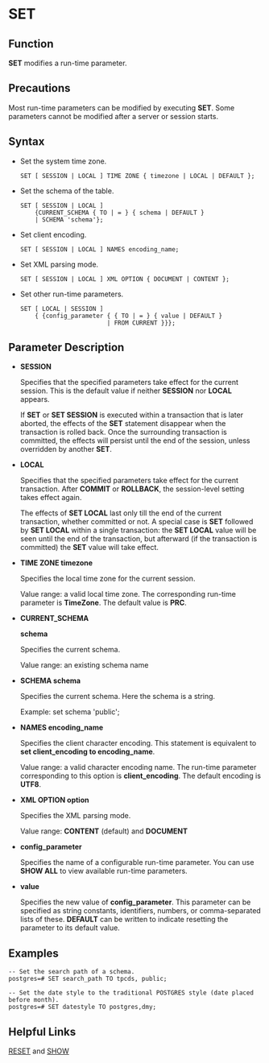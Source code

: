 # SET<a name="EN-US_TOPIC_0242370650"></a>

## Function<a name="en-us_topic_0237122186_en-us_topic_0059779029_s8a5c6264f78f49e3aa93f388d68cd3e6"></a>

**SET**  modifies a run-time parameter.

## Precautions<a name="en-us_topic_0237122186_en-us_topic_0059779029_s8cb7444b58764d99913a4cc61f397f9f"></a>

Most run-time parameters can be modified by executing  **SET**. Some parameters cannot be modified after a server or session starts.

## Syntax<a name="en-us_topic_0237122186_en-us_topic_0059779029_s29888afda1844d6f9fc677f1b59b5b7d"></a>

-   Set the system time zone.

    ```
    SET [ SESSION | LOCAL ] TIME ZONE { timezone | LOCAL | DEFAULT };
    ```

-   Set the schema of the table.

    ```
    SET [ SESSION | LOCAL ] 
        {CURRENT_SCHEMA { TO | = } { schema | DEFAULT }
        | SCHEMA 'schema'};
    ```

-   Set client encoding.

    ```
    SET [ SESSION | LOCAL ] NAMES encoding_name;
    ```

-   Set XML parsing mode.

    ```
    SET [ SESSION | LOCAL ] XML OPTION { DOCUMENT | CONTENT };
    ```

-   Set other run-time parameters.

    ```
    SET [ LOCAL | SESSION ]
        { {config_parameter { { TO | = } { value | DEFAULT } 
                            | FROM CURRENT }}};
    ```


## Parameter Description<a name="en-us_topic_0237122186_en-us_topic_0059779029_s39823c7ebd854a9f9c761b3a32b1c3c3"></a>

-   **SESSION**

    Specifies that the specified parameters take effect for the current session. This is the default value if neither  **SESSION**  nor  **LOCAL**  appears.

    If  **SET**  or  **SET SESSION**  is executed within a transaction that is later aborted, the effects of the  **SET**  statement disappear when the transaction is rolled back. Once the surrounding transaction is committed, the effects will persist until the end of the session, unless overridden by another  **SET**.

-   **LOCAL**

    Specifies that the specified parameters take effect for the current transaction. After  **COMMIT**  or  **ROLLBACK**, the session-level setting takes effect again.

    The effects of  **SET LOCAL**  last only till the end of the current transaction, whether committed or not. A special case is  **SET**  followed by  **SET LOCAL**  within a single transaction: the  **SET LOCAL**  value will be seen until the end of the transaction, but afterward \(if the transaction is committed\) the  **SET**  value will take effect.

-   **TIME ZONE timezone**

    Specifies the local time zone for the current session.

    Value range: a valid local time zone. The corresponding run-time parameter is  **TimeZone**. The default value is  **PRC**.

-   **CURRENT\_SCHEMA**

    **schema**

    Specifies the current schema.

    Value range: an existing schema name

-   **SCHEMA schema**

    Specifies the current schema. Here the schema is a string.

    Example: set schema 'public';

-   **NAMES encoding\_name**

    Specifies the client character encoding. This statement is equivalent to  **set client\_encoding to encoding\_name**.

    Value range: a valid character encoding name. The run-time parameter corresponding to this option is  **client\_encoding**. The default encoding is  **UTF8**.

-   **XML OPTION option**

    Specifies the XML parsing mode.

    Value range:  **CONTENT**  \(default\) and  **DOCUMENT**

-   **config\_parameter**

    Specifies the name of a configurable run-time parameter. You can use  **SHOW ALL**  to view available run-time parameters.

-   **value**

    Specifies the new value of  **config\_parameter**. This parameter can be specified as string constants, identifiers, numbers, or comma-separated lists of these.  **DEFAULT**  can be written to indicate resetting the parameter to its default value.


## Examples<a name="en-us_topic_0237122186_en-us_topic_0059779029_s51d29fa208274032a4e5308b57638421"></a>

```
-- Set the search path of a schema.
postgres=# SET search_path TO tpcds, public;

-- Set the date style to the traditional POSTGRES style (date placed before month).
postgres=# SET datestyle TO postgres,dmy;
```

## Helpful Links<a name="en-us_topic_0237122186_en-us_topic_0059779029_sb71b84f08d92434d9974424733f4b326"></a>

[RESET](reset.md)  and  [SHOW](show.md)

